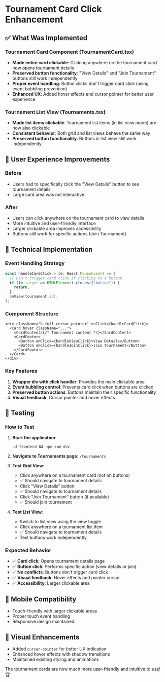 # Tournament Card Click Enhancement

## ✅ **What Was Implemented**

### **Tournament Card Component (TournamentCard.tsx)**

- **Made entire card clickable**: Clicking anywhere on the tournament card now opens tournament details
- **Preserved button functionality**: "View Details" and "Join Tournament" buttons still work independently
- **Proper event handling**: Button clicks don't trigger card click (using event bubbling prevention)
- **Enhanced UX**: Added hover effects and cursor pointer for better user experience

### **Tournament List View (Tournaments.tsx)**

- **Made list items clickable**: Tournament list items (in list view mode) are now also clickable
- **Consistent behavior**: Both grid and list views behave the same way
- **Preserved button functionality**: Buttons in list view still work independently

## 🎯 **User Experience Improvements**

### **Before**

- Users had to specifically click the "View Details" button to see tournament details
- Large card area was not interactive

### **After**

- Users can click anywhere on the tournament card to view details
- More intuitive and user-friendly interface
- Larger clickable area improves accessibility
- Buttons still work for specific actions (Join Tournament)

## 🔧 **Technical Implementation**

### **Event Handling Strategy**

```typescript
const handleCardClick = (e: React.MouseEvent) => {
  // Don't trigger card click if clicking on a button
  if ((e.target as HTMLElement).closest("button")) {
    return;
  }
  onView(tournament.id);
};
```

### **Component Structure**

```tsx
<div className="h-full cursor-pointer" onClick={handleCardClick}>
  <Card hover className="...">
    <CardContent>{/* Tournament content */}</CardContent>
    <CardFooter>
      <Button onClick={handleViewClick}>View Details</Button>
      <Button onClick={handleJoinClick}>Join Tournament</Button>
    </CardFooter>
  </Card>
</div>
```

### **Key Features**

1. **Wrapper div with click handler**: Provides the main clickable area
2. **Event bubbling control**: Prevents card click when buttons are clicked
3. **Preserved button actions**: Buttons maintain their specific functionality
4. **Visual feedback**: Cursor pointer and hover effects

## 🧪 **Testing**

### **How to Test**

1. **Start the application**:

   ```bash
   cd frontend && npm run dev
   ```

2. **Navigate to Tournaments page**: `/tournaments`

3. **Test Grid View**:

   - Click anywhere on a tournament card (not on buttons)
   - ✅ Should navigate to tournament details
   - Click "View Details" button
   - ✅ Should navigate to tournament details
   - Click "Join Tournament" button (if available)
   - ✅ Should join tournament

4. **Test List View**:
   - Switch to list view using the view toggle
   - Click anywhere on a tournament list item
   - ✅ Should navigate to tournament details
   - Test buttons work independently

### **Expected Behavior**

- ✅ **Card click**: Opens tournament details page
- ✅ **Button click**: Performs specific action (view details or join)
- ✅ **No conflicts**: Buttons don't trigger card click
- ✅ **Visual feedback**: Hover effects and pointer cursor
- ✅ **Accessibility**: Larger clickable area

## 📱 **Mobile Compatibility**

- Touch-friendly with larger clickable areas
- Proper touch event handling
- Responsive design maintained

## 🎨 **Visual Enhancements**

- Added `cursor-pointer` for better UX indication
- Enhanced hover effects with shadow transitions
- Maintained existing styling and animations

The tournament cards are now much more user-friendly and intuitive to use! 🏆
